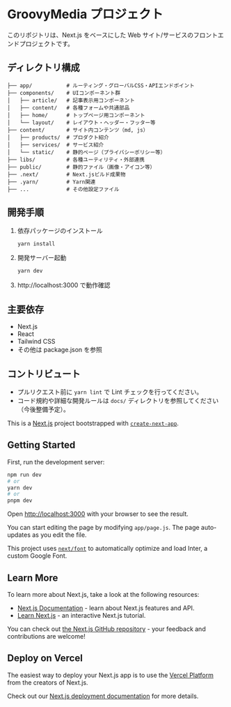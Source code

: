 # GroovyMedia プロジェクト

このリポジトリは、Next.js をベースにした Web サイト/サービスのフロントエンドプロジェクトです。

## ディレクトリ構成

```
├── app/           # ルーティング・グローバルCSS・APIエンドポイント
├── components/    # UIコンポーネント群
│   ├── article/   # 記事表示用コンポーネント
│   ├── content/   # 各種フォームや共通部品
│   ├── home/      # トップページ用コンポーネント
│   └── layout/    # レイアウト・ヘッダー・フッター等
├── content/       # サイト内コンテンツ（md, js）
│   ├── products/  # プロダクト紹介
│   ├── services/  # サービス紹介
│   └── static/    # 静的ページ（プライバシーポリシー等）
├── libs/          # 各種ユーティリティ・外部連携
├── public/        # 静的ファイル（画像・アイコン等）
├── .next/         # Next.jsビルド成果物
├── .yarn/         # Yarn関連
├── ...            # その他設定ファイル
```

## 開発手順

1. 依存パッケージのインストール
   ```bash
   yarn install
   ```
2. 開発サーバー起動
   ```bash
   yarn dev
   ```
3. http://localhost:3000 で動作確認

## 主要依存

- Next.js
- React
- Tailwind CSS
- その他は package.json を参照

## コントリビュート

- プルリクエスト前に `yarn lint` で Lint チェックを行ってください。
- コード規約や詳細な開発ルールは `docs/` ディレクトリを参照してください（今後整備予定）。

This is a [Next.js](https://nextjs.org/) project bootstrapped with [`create-next-app`](https://github.com/vercel/next.js/tree/canary/packages/create-next-app).

## Getting Started

First, run the development server:

```bash
npm run dev
# or
yarn dev
# or
pnpm dev
```

Open [http://localhost:3000](http://localhost:3000) with your browser to see the result.

You can start editing the page by modifying `app/page.js`. The page auto-updates as you edit the file.

This project uses [`next/font`](https://nextjs.org/docs/basic-features/font-optimization) to automatically optimize and load Inter, a custom Google Font.

## Learn More

To learn more about Next.js, take a look at the following resources:

- [Next.js Documentation](https://nextjs.org/docs) - learn about Next.js features and API.
- [Learn Next.js](https://nextjs.org/learn) - an interactive Next.js tutorial.

You can check out [the Next.js GitHub repository](https://github.com/vercel/next.js/) - your feedback and contributions are welcome!

## Deploy on Vercel

The easiest way to deploy your Next.js app is to use the [Vercel Platform](https://vercel.com/new?utm_medium=default-template&filter=next.js&utm_source=create-next-app&utm_campaign=create-next-app-readme) from the creators of Next.js.

Check out our [Next.js deployment documentation](https://nextjs.org/docs/deployment) for more details.
